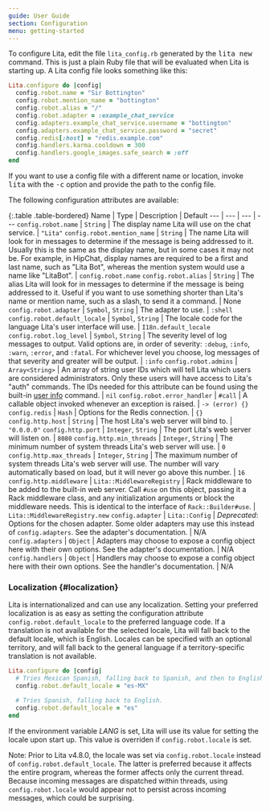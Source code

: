 ```yaml
---
guide: User Guide
section: Configuration
menu: getting-started
---
```


To configure Lita, edit the file `lita_config.rb` generated by the <kbd>lita new</kbd> command. This is just a plain Ruby file that will be evaluated when Lita is starting up. A Lita config file looks something like this:

~~~ ruby
Lita.configure do |config|
  config.robot.name = "Sir Bottington"
  config.robot.mention_name = "bottington"
  config.robot.alias = "/"
  config.robot.adapter = :example_chat_service
  config.adapters.example_chat_service.username = "bottington"
  config.adapters.example_chat_service.password = "secret"
  config.redis[:host] = "redis.example.com"
  config.handlers.karma.cooldown = 300
  config.handlers.google_images.safe_search = :off
end
~~~

If you want to use a config file with a different name or location, invoke <kbd>lita</kbd> with the <kbd>-c</kbd> option and provide the path to the config file.

The following configuration attributes are available:

{:.table .table-bordered}
Name | Type | Description | Default
--- | --- | --- | ---
`config.robot.name` | `String` | The display name Lita will use on the chat service. | `"Lita"`
`config.robot.mention_name` | `String` | The name Lita will look for in messages to determine if the message is being addressed to it. Usually this is the same as the display name, but in some cases it may not be. For example, in HipChat, display names are required to be a first and last name, such as "Lita Bot", whereas the mention system would use a name like "LitaBot". | `config.robot.name`
`config.robot.alias` | `String` | The alias Lita will look for in messages to determine if the message is being addressed to it. Useful if you want to use something shorter than Lita's name or mention name, such as a slash, to send it a command. | None
`config.robot.adapter` | `Symbol`, `String` | The adapter to use. | `:shell`
`config.robot.default_locale` | `Symbol`, `String` | The locale code for the language Lita's user interface will use. | `I18n.default_locale`
`config.robot.log_level` | `Symbol`, `String` | The severity level of log messages to output. Valid options are, in order of severity: `:debug`, `:info`, `:warn`, `:error`, and `:fatal`. For whichever level you choose, log messages of that severity and greater will be output. | `:info`
`config.robot.admins` | `Array<String>` | An array of string user IDs which will tell Lita which users are considered administrators. Only these users will have access to Lita's "auth" commands. The IDs needed for this attribute can be found using the built-in [user info](/getting-started/usage/#user-info) command. | `nil`
`config.robot.error_handler` | `#call` | A callable object invoked whenever an exception is raised. | `-> (error) {}`
`config.redis` | `Hash` | Options for the Redis connection. | `{}`
`config.http.host` | `String` | The host Lita's web server will bind to. | `"0.0.0.0"`
`config.http.port` | `Integer`, `String` | The port Lita's web server will listen on. | `8080`
`config.http.min_threads` | `Integer`, `String` | The minimum number of system threads Lita's web server will use. | `0`
`config.http.max_threads` | `Integer`, `String` | The maximum number of system threads Lita's web server will use. The number will vary automatically based on load, but it will never go above this number. | `16`
`config.http.middleware` | `Lita::MiddlewareRegistry` | Rack middleware to be added to the built-in web server. Call `#use` on this object, passing it a Rack middleware class, and any initialization arguments or block the middleware needs. This is identical to the interface of `Rack::Builder#use`. | `Lita::MiddlewareRegistry.new`
`config.adapter` | `Lita::Config` | *Deprecated*: Options for the chosen adapter. Some older adapters may use this instead of `config.adapters`. See the adapter's documentation. | N/A
`config.adapters` | `Object` | Adapters may choose to expose a config object here with their own options. See the adapter's documentation. | N/A
`config.handlers` | `Object` | Handlers may choose to expose a config object here with their own options. See the handler's documentation. | N/A

### Localization {#localization}

Lita is internationalized and can use any localization. Setting your preferred localization is as easy as setting the configuration attribute `config.robot.default_locale` to the preferred language code. If a translation is not available for the selected locale, Lita will fall back to the default locale, which is English. Locales can be specified with an optional territory, and will fall back to the general language if a territory-specific translation is not available.

~~~ ruby
Lita.configure do |config|
  # Tries Mexican Spanish, falling back to Spanish, and then to English.
  config.robot.default_locale = "es-MX"

  # Tries Spanish, falling back to English.
  config.robot.default_locale = "es"
end
~~~

If the environment variable <var>LANG</var> is set, Lita will use its value for setting the locale upon start up. This value is overriden if `config.robot.locale` is set.

Note: Prior to Lita v4.8.0, the locale was set via `config.robot.locale` instead of `config.robot.default_locale`. The latter is preferred because it affects the entire program, whereas the former affects only the current thread. Because incoming messages are dispatched within threads, using `config.robot.locale` would appear not to persist across incoming messages, which could be surprising.
